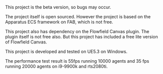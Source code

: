 This project is the beta version, so bugs may occur.

The project itself is open sourced. However the project is based on the Apparatus ECS framework on FAB, which is not free.

This project also has dependency on the Flowfield Canvas plugin. The plugin itself is not free also. But this project has included a free lite version of Flowfield Canvas.

This project is developed and tested on UE5.3 on Windows.

The performance test result is 55fps running 10000 agents and 35 fps running 20000 agents on i9-9900k and rts2080ti.
